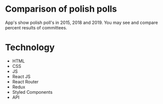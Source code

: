# Comparison of polish polls

App's show polish poll's in 2015, 2018 and 2019. You may see and compare percent results of committees.

# Technology

- HTML
- CSS
- JS
- React JS
- React Router
- Redux
- Styled Components
- API
